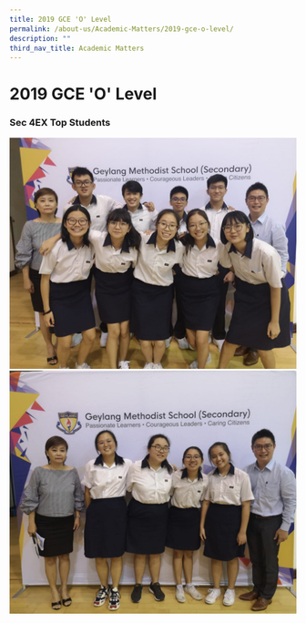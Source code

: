 ```yaml
---
title: 2019 GCE 'O' Level
permalink: /about-us/Academic-Matters/2019-gce-o-level/
description: ""
third_nav_title: Academic Matters
---
```

<h1><b>2019 GCE 'O' Level</b></h1>

<h3>Sec 4EX Top Students</h3>

![](/images/WhatsApp-Image-2020-01-13.jpeg)
![](/images/WhatsApp-Image-2020-01-13-1.jpeg)